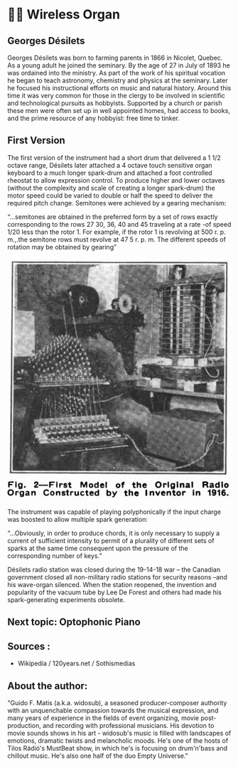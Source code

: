 # 📡🧠 Wireless Organ

## Georges Désilets

Georges Désilets was born to farming parents in 1866 in Nicolet, Quebec. As a young adult he joined the
seminary. By the age of 27 in July of 1893 he was ordained into the ministry. As part of the work of his spiritual
vocation he began to teach astronomy, chemistry and physics at the seminary. Later he focused his instructional
efforts on music and natural history. Around this time it was very common for those in the clergy to be involved in
scientific and technological pursuits as hobbyists. Supported by a church or parish these men were often set up in
well appointed homes, had access to books, and the prime resource of any hobbyist: free time to tinker.

## First Version

The first version of the instrument had a short drum that delivered a
1 1/2 octave range, Désilets later attached a 4 octave touch
sensitive organ keyboard to a much longer spark-drum and attached
a foot controlled rheostat to allow expression control.
To produce higher and lower octaves (without the complexity
and scale of creating a longer spark-drum) the motor speed could
be varied to double or half the speed to deliver the required pitch
change. Semitones were achieved by a gearing mechanism:

“…semitones are obtained in the preferred form by a set of rows
exactly corresponding to the rows 27 30, 36, 40 and 45 traveling
at a rate -of speed 1/20 less than the rotor 1. For example, if the
rotor 1 is revolving at 500 r. p. m.,.the semitone rows must revolve
at 47 5 r. p. m. The different speeds of rotation may be obtained
by gearing”

![A one-octave early Prototype of the Wireless Organ](_static/images/wireless-organ/raido-organ.png)

The instrument was capable of playing polyphonically if the
input charge was boosted to allow multiple spark generation:

“…Obviously, in order to produce chords, it is only necessary to supply a current of sufficient intensity to permit
of a plurality of different sets of sparks at the same time consequent upon the pressure of the corresponding
number of keys.”

Désilets radio station was closed during the 19-14-18 war – the Canadian government closed all non-military
radio stations for security reasons –and his wave-organ silenced. When the station reopened, the invention and
popularity of the vacuum tube by Lee De Forest and others had made his spark-generating experiments obsolete.

## Next topic: Optophonic Piano

## Sources :

- Wikipedia / 120years.net / Sothismedias

## About the author:

"Guido F. Matis (a.k.a. widosub), a seasoned producer-composer authority with an unquenchable compassion towards the musical
expression, and many years of experience in the fields of event organizing, movie post-production, and recording with professional
musicians. His devotion to movie sounds shows in his art - widosub's music is filled with landscapes of emotions, dramatic twists and
melancholic moods. He's one of the hosts of Tilos Rádió's MustBeat show, in which he's is focusing on drum'n'bass and chillout
music. He's also one half of the duo Empty Universe."
